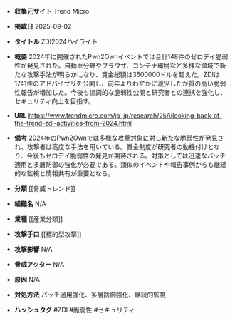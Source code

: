 - **収集元サイト**
Trend Micro

- **掲載日**
2025-09-02

- **タイトル**
ZDI2024ハイライト

- **概要**
2024年に開催されたPwn2Ownイベントでは合計148件のゼロデイ脆弱性が発見された。自動車分野やブラウザ、コンテナ環境など多様な領域で新たな攻撃手法が明らかになり、賞金総額は3500000ドルを超えた。ZDIは1741件のアドバイザリを公開し、前年よりわずかに減少したが質の高い脆弱性報告が増加した。今後も協調的な脆弱性公開と研究者との連携を強化し、セキュリティ向上を目指す。

- **URL**
https://www.trendmicro.com/ja_jp/research/25/i/looking-back-at-the-trend-zdi-activities-from-2024.html

- **備考**
2024年のPwn2Ownでは多様な攻撃対象に対し新たな脆弱性が発見され、攻撃者は高度な手法を用いている。賞金制度が研究者の動機付けとなり、今後もゼロデイ脆弱性の発見が期待される。対策としては迅速なパッチ適用と多層防御の強化が必要である。類似のイベントや報告事例からも継続的な監視と情報共有が重要となる。

- **分類**
[[脅威トレンド]]

- **組織名**
N/A

- **業種**
[[産業分類]]

- **攻撃手口**
[[標的型攻撃]]

- **攻撃影響**
N/A

- **脅威アクター**
N/A

- **原因**
N/A

- **対処方法**
パッチ適用強化、多層防御強化、継続的監視

- **ハッシュタグ**
#ZDI #脆弱性 #セキュリティ
